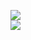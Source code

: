 [![](https://img.shields.io/badge/Made%20With-Github%20Spray-lightgrey.svg?style=for-the-badge&logo=github)](https://github.com/Annihil/github-spray#20230)  
[![](https://i.imgur.com/2DrTn0Z.gif)](https://github.com/Annihil/github-spray)